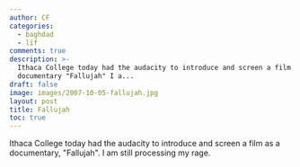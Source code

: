```yaml
---
author: CF
categories:
  - baghdad
  - lïf
comments: true
description: >-
  Ithaca College today had the audacity to introduce and screen a film as a
  documentary "Fallujah" I a...
draft: false
image: images/2007-10-05-fallujah.jpg
layout: post
title: Fallujah
toc: true
---
```

    
Ithaca College today had the audacity to introduce and screen a film as a documentary, "Fallujah". I am still processing my rage.    
